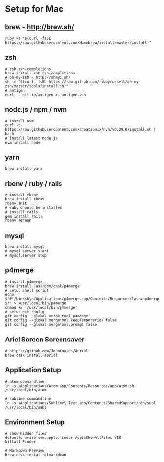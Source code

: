 # Setup for Mac

## brew - http://brew.sh/
```shell
ruby -e "$(curl -fsSL https://raw.githubusercontent.com/Homebrew/install/master/install)"
```

## zsh
```shell
# zsh zsh-completions
brew install zsh zsh-completions
# oh-my-zsh - http://ohmyz.sh/
sh -c "$(curl -fsSL https://raw.github.com/robbyrussell/oh-my-zsh/master/tools/install.sh)"
# antigen
curl -L git.io/antigen > .antigen.zsh
```

## node.js / npm / nvm
```shell
# install nvm
curl -o- https://raw.githubusercontent.com/creationix/nvm/v0.29.0/install.sh | bash
# install latest node.js
nvm install node
```

## yarn
```shell
brew install yarn
```

## rbenv / ruby / rails
```shell
# install rbenv
brew install rbenv
rbenv init
# ruby should be installed
# install rails
gem install rails
rbenv rehash
```

## mysql
```shell
brew install mysql
# mysql.server start
# mysql.server stop
```

## p4merge
```shell
# install p4merge
brew install Caskroom/cask/p4merge
# setup shell script
echo $'#!/bin/sh\n/Applications/p4merge.app/Contents/Resources/launchp4merge $*' > /usr/local/bin/p4merge
chmod +x '/usr/local/bin/p4merge'
# setup git config
git config --global merge.tool p4merge
git config --global mergetool.keepTemporaries false
git config --global mergetool.prompt false
```

## Ariel Screen Screensaver
```shell
# https://github.com/JohnCoates/Aerial
brew cask install aerial
```

## Application Setup
```shell
# atom commandline
ln -s /Applications/Atom.app/Contents/Resources/app/atom.sh /usr/local/bin/atom

# sublime commandline
ln -s /Applications/Sublime\ Text.app/Contents/SharedSupport/bin/subl /usr/local/bin/subl
```

## Environment Setup
```shell
# show hidden files
defaults write com.apple.finder AppleShowAllFiles YES
killall Finder

# Markdown Preview
brew cask install qlmarkdown
```
